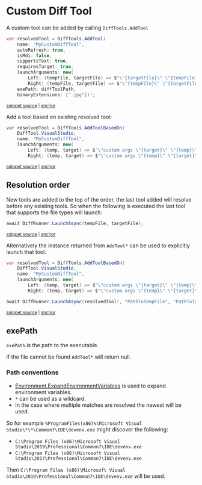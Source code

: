 <!--
GENERATED FILE - DO NOT EDIT
This file was generated by [MarkdownSnippets](https://github.com/SimonCropp/MarkdownSnippets).
Source File: /docs/mdsource/diff-tool.custom.source.md
To change this file edit the source file and then run MarkdownSnippets.
-->

# Custom Diff Tool

A custom tool can be added by calling `DiffTools.AddTool`

<!-- snippet: AddTool -->
<a id='snippet-AddTool'></a>
```cs
var resolvedTool = DiffTools.AddTool(
    name: "MyCustomDiffTool",
    autoRefresh: true,
    isMdi: false,
    supportsText: true,
    requiresTarget: true,
    launchArguments: new(
        Left: (tempFile, targetFile) => $"\"{targetFile}\" \"{tempFile}\"",
        Right: (tempFile, targetFile) => $"\"{tempFile}\" \"{targetFile}\""),
    exePath: diffToolPath,
    binaryExtensions: [".jpg"])!;
```
<sup><a href='/src/DiffEngine.Tests/DiffToolsTest.cs#L16-L30' title='Snippet source file'>snippet source</a> | <a href='#snippet-AddTool' title='Start of snippet'>anchor</a></sup>
<!-- endSnippet -->

Add a tool based on existing resolved tool:

<!-- snippet: AddToolBasedOn -->
<a id='snippet-AddToolBasedOn'></a>
```cs
var resolvedTool = DiffTools.AddToolBasedOn(
    DiffTool.VisualStudio,
    name: "MyCustomDiffTool",
    launchArguments: new(
        Left: (temp, target) => $"\"custom args \"{target}\" \"{temp}\"",
        Right: (temp, target) => $"\"custom args \"{temp}\" \"{target}\""))!;
```
<sup><a href='/src/DiffEngine.Tests/DiffToolsTest.cs#L65-L74' title='Snippet source file'>snippet source</a> | <a href='#snippet-AddToolBasedOn' title='Start of snippet'>anchor</a></sup>
<!-- endSnippet -->


## Resolution order

New tools are added to the top of the order, the last tool added will resolve before any existing tools. So when the following is executed the last tool that supports the file types will launch:

<!-- snippet: DiffRunnerLaunch -->
<a id='snippet-DiffRunnerLaunch'></a>
```cs
await DiffRunner.LaunchAsync(tempFile, targetFile);
```
<sup><a href='/src/DiffEngine.Tests/DiffRunnerTests.cs#L62-L66' title='Snippet source file'>snippet source</a> | <a href='#snippet-DiffRunnerLaunch' title='Start of snippet'>anchor</a></sup>
<!-- endSnippet -->

Alternatively the instance  returned from `AddTool*` can be used to explicitly launch that tool.

<!-- snippet: AddToolAndLaunch -->
<a id='snippet-AddToolAndLaunch'></a>
```cs
var resolvedTool = DiffTools.AddToolBasedOn(
    DiffTool.VisualStudio,
    name: "MyCustomDiffTool",
    launchArguments: new(
        Left: (temp, target) => $"\"custom args \"{target}\" \"{temp}\"",
        Right: (temp, target) => $"\"custom args \"{temp}\" \"{target}\""));

await DiffRunner.LaunchAsync(resolvedTool!, "PathToTempFile", "PathToTargetFile");
```
<sup><a href='/src/DiffEngine.Tests/DiffToolsTest.cs#L86-L97' title='Snippet source file'>snippet source</a> | <a href='#snippet-AddToolAndLaunch' title='Start of snippet'>anchor</a></sup>
<!-- endSnippet -->


## exePath

`exePath` is the path to the executable.

If the file cannot be found `AddTool*` will return null.


### Path conventions

 * [Environment.ExpandEnvironmentVariables](https://docs.microsoft.com/en-us/dotnet/api/system.environment.expandenvironmentvariables) is used to expand environment variables.
 * `*` can be used as a wildcard.
 * In the case where multiple matches are resolved the newest will be used.

So for example `%ProgramFiles(x86)%\Microsoft Visual Studio\*\*\Common7\IDE\devenv.exe` might discover the following:

 * `C:\Program Files (x86)\Microsoft Visual Studio\2019\Professional\Common7\IDE\devenv.exe`
 * `C:\Program Files (x86)\Microsoft Visual Studio\2017\Professional\Common7\IDE\devenv.exe`

Then `C:\Program Files (x86)\Microsoft Visual Studio\2019\Professional\Common7\IDE\devenv.exe` will be used.
